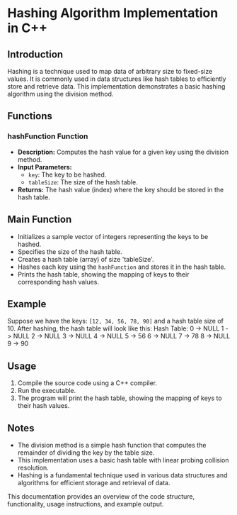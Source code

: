 # Hashing Algorithm Implementation in C++

## Introduction

Hashing is a technique used to map data of arbitrary size to fixed-size values. It is commonly used in data structures like hash tables to efficiently store and retrieve data. This implementation demonstrates a basic hashing algorithm using the division method.

## Functions

### hashFunction Function

- **Description:** Computes the hash value for a given key using the division method.
- **Input Parameters:**
  - `key`: The key to be hashed.
  - `tableSize`: The size of the hash table.
- **Returns:** The hash value (index) where the key should be stored in the hash table.

## Main Function

- Initializes a sample vector of integers representing the keys to be hashed.
- Specifies the size of the hash table.
- Creates a hash table (array) of size 'tableSize'.
- Hashes each key using the `hashFunction` and stores it in the hash table.
- Prints the hash table, showing the mapping of keys to their corresponding hash values.

## Example

Suppose we have the keys: `[12, 34, 56, 78, 90]` and a hash table size of 10. After hashing, the hash table will look like this:
Hash Table:
0 -> NULL
1 -> NULL
2 -> NULL
3 -> NULL
4 -> NULL
5 -> 56
6 -> NULL
7 -> 78
8 -> NULL
9 -> 90

## Usage

1. Compile the source code using a C++ compiler.
2. Run the executable.
3. The program will print the hash table, showing the mapping of keys to their hash values.

## Notes

- The division method is a simple hash function that computes the remainder of dividing the key by the table size.
- This implementation uses a basic hash table with linear probing collision resolution.
- Hashing is a fundamental technique used in various data structures and algorithms for efficient storage and retrieval of data.

This documentation provides an overview of the code structure, functionality, usage instructions, and example output.
